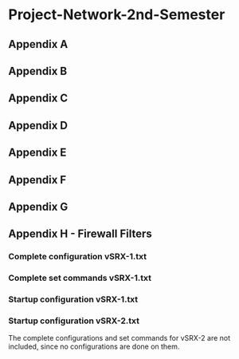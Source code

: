 # Project-Network-2nd-Semester
## Appendix A
## Appendix B
## Appendix C
## Appendix D
## Appendix E
## Appendix F
## Appendix G
## Appendix H - Firewall Filters
### Complete configuration vSRX-1.txt
### Complete set commands vSRX-1.txt
### Startup configuration vSRX-1.txt
### Startup configuration vSRX-2.txt
The complete configurations and set commands for vSRX-2 are not included, since no configurations are done on them.
